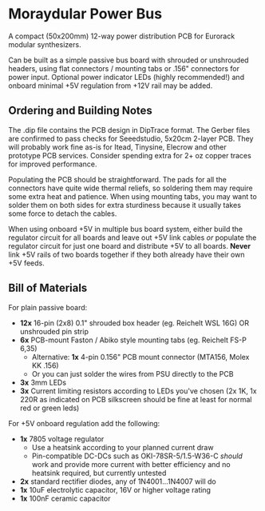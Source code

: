 # Moraydular Power Bus #

A compact (50x200mm) 12-way power distribution PCB for Eurorack modular synthesizers. 

Can be built as a simple passive bus board with shrouded or unshrouded headers, using flat connectors / mounting tabs or .156" connectors for power input. Optional power indicator LEDs (highly recommended!) and onboard minimal +5V regulation from +12V rail may be added.

## Ordering and Building Notes ##

The .dip file contains the PCB design in DipTrace format. The Gerber files are confirmed to pass checks for Seeedstudio, 5x20cm 2-layer PCB. They will probably work fine as-is for Itead, Tinysine, Elecrow and other prototype PCB services. Consider spending extra for 2+ oz copper traces for improved performance.

Populating the PCB should be straightforward. The pads for all the connectors have quite wide thermal reliefs, so soldering them may require some extra heat and patience. When using mounting tabs, you may want to solder them on both sides for extra sturdiness because it usually takes some force to detach the cables.

When using onboard +5V in multiple bus board system, either build the regulator circuit for all boards and leave out +5V link cables *or* populate the regulator circuit for just one board and distribute +5V to all boards. **Never** link +5V rails of two boards together if they both already have their own +5V feeds.

## Bill of Materials ##

For plain passive board:

 * **12x** 16-pin (2x8) 0.1" shrouded box header (eg. Reichelt WSL 16G) OR unshrouded pin strip
 * **6x** PCB-mount Faston / Abiko style mounting tabs (eg. Reichelt FS-P 6,35)
 	* Alternative: **1x** 4-pin 0.156" PCB mount connector (MTA156, Molex KK .156)
 	* Or you can just solder the wires from PSU directly to the PCB
 * **3x** 3mm LEDs
 * **3x** Current limiting resistors according to LEDs you've chosen (2x 1K, 1x 220R as indicated on PCB silkscreen should be fine at least for normal red or green leds)

For +5V onboard regulation add the following:

 * **1x** 7805 voltage regulator
 	* Use a heatsink according to your planned current draw
 	* Pin-compatible DC-DCs such as OKI-78SR-5/1.5-W36-C *should* work and provide more current with better efficiency and no heatsink required, but currently untested
 * **2x** standard rectifier diodes, any of 1N4001...1N4007 will do
 * **1x** 10uF electrolytic capacitor, 16V or higher voltage rating
 * **1x** 100nF ceramic capacitor
